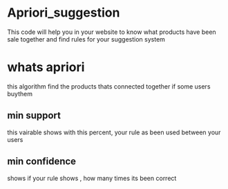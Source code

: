 # Apriori_suggestion
This code will help you in your website to know what products have been sale together and find rules for your suggestion system
# whats apriori
this algorithm find the products thats connected together if some users buythem
## min support
this vairable shows with this percent, your rule as been used between your users
## min confidence
shows if your rule shows , how many times its been correct
